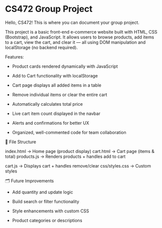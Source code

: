 # CS472 Group Project

Hello, CS472! This is where you can document your group project.

This project is a basic front-end e-commerce website built with HTML, CSS (Bootstrap), and JavaScript. It allows users to browse products, add items to a cart, view the cart, and clear it — all using DOM manipulation and localStorage (no backend required).


 Features:
 
- Product cards rendered dynamically with JavaScript

- Add to Cart functionality with localStorage

- Cart page displays all added items in a table

- Remove individual items or clear the entire cart

- Automatically calculates total price

- Live cart item count displayed in the navbar

- Alerts and confirmations for better UX

- Organized, well-commented code for team collaboration


📂 File Structure

index.html         → Home page (product display)
cart.html          → Cart page (items & total)
products.js        → Renders products + handles add to cart

cart.js            → Displays cart + handles remove/clear
css/styles.css     → Custom styles


🗂️ Future Improvements

- Add quantity and update logic

- Build search or filter functionality

- Style enhancements with custom CSS


- Product categories or descriptions










